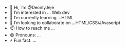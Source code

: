 - 👋 Hi, I’m @DeonlyJeje
- 👀 I’m interested in ... Web dev
- 🌱 I’m currently learning ...HTML
- 💞️ I’m looking to collaborate on ...HTML/CSS/JAvascript
- 📫 How to reach me ...
- 😄 Pronouns: ...
- ⚡ Fun fact: ...

<!---
DeonlyJeje/DeonlyJeje is a ✨ special ✨ repository because its `README.md` (this file) appears on your GitHub profile.
You can click the Preview link to take a look at your changes.
--->
